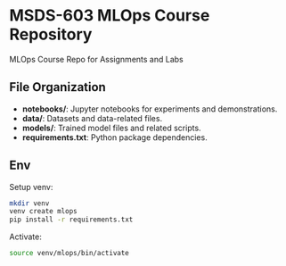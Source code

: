 # MSDS-603 MLOps Course Repository

MLOps Course Repo for Assignments and Labs

## File Organization
- **notebooks/**: Jupyter notebooks for experiments and demonstrations.
- **data/**: Datasets and data-related files.
- **models/**: Trained model files and related scripts.
- **requirements.txt**: Python package dependencies.

## Env

Setup venv:

```bash
mkdir venv
venv create mlops
pip install -r requirements.txt
```

Activate:

```bash
source venv/mlops/bin/activate
```